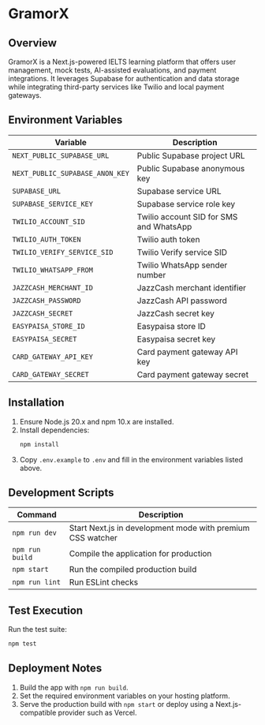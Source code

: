# GramorX

## Overview
GramorX is a Next.js-powered IELTS learning platform that offers user management, mock tests, AI-assisted evaluations, and payment integrations. It leverages Supabase for authentication and data storage while integrating third-party services like Twilio and local payment gateways.

## Environment Variables
| Variable | Description |
| --- | --- |
| `NEXT_PUBLIC_SUPABASE_URL` | Public Supabase project URL |
| `NEXT_PUBLIC_SUPABASE_ANON_KEY` | Public Supabase anonymous key |
| `SUPABASE_URL` | Supabase service URL |
| `SUPABASE_SERVICE_KEY` | Supabase service role key |
| `TWILIO_ACCOUNT_SID` | Twilio account SID for SMS and WhatsApp |
| `TWILIO_AUTH_TOKEN` | Twilio auth token |
| `TWILIO_VERIFY_SERVICE_SID` | Twilio Verify service SID |
| `TWILIO_WHATSAPP_FROM` | Twilio WhatsApp sender number |
| `JAZZCASH_MERCHANT_ID` | JazzCash merchant identifier |
| `JAZZCASH_PASSWORD` | JazzCash API password |
| `JAZZCASH_SECRET` | JazzCash secret key |
| `EASYPAISA_STORE_ID` | Easypaisa store ID |
| `EASYPAISA_SECRET` | Easypaisa secret key |
| `CARD_GATEWAY_API_KEY` | Card payment gateway API key |
| `CARD_GATEWAY_SECRET` | Card payment gateway secret |

## Installation
1. Ensure Node.js 20.x and npm 10.x are installed.
2. Install dependencies:
   ```bash
   npm install
   ```
3. Copy `.env.example` to `.env` and fill in the environment variables listed above.

## Development Scripts
| Command | Description |
| --- | --- |
| `npm run dev` | Start Next.js in development mode with premium CSS watcher |
| `npm run build` | Compile the application for production |
| `npm start` | Run the compiled production build |
| `npm run lint` | Run ESLint checks |

## Test Execution
Run the test suite:
```bash
npm test
```

## Deployment Notes
1. Build the app with `npm run build`.
2. Set the required environment variables on your hosting platform.
3. Serve the production build with `npm start` or deploy using a Next.js-compatible provider such as Vercel.
